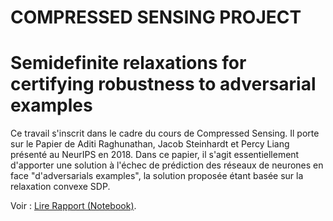 # COMPRESSED SENSING PROJECT

# Semidefinite relaxations for certifying robustness to adversarial examples

Ce travail s'inscrit dans le cadre du cours de Compressed Sensing. Il porte sur le Papier de Aditi Raghunathan, Jacob Steinhardt et Percy Liang présenté au NeurIPS en 2018. Dans ce papier, il s'agit essentiellement d'apporter une solution à l'échec de prédiction des réseaux de neurones en face "d'adversarials examples", la solution proposée étant basée sur la relaxation convexe SDP.

Voir : <a href = "https://github.com/lasme-ephrem/compressed_sensing_project/blob/main/rapport_notebook.ipynb">Lire Rapport (Notebook)</a>.
